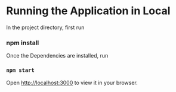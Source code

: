 # Running the Application in Local

In the project directory, first run

### npm install 


Once the Dependencies are installed, run

### `npm start`

Open [http://localhost:3000](http://localhost:3000) to view it in your browser.

